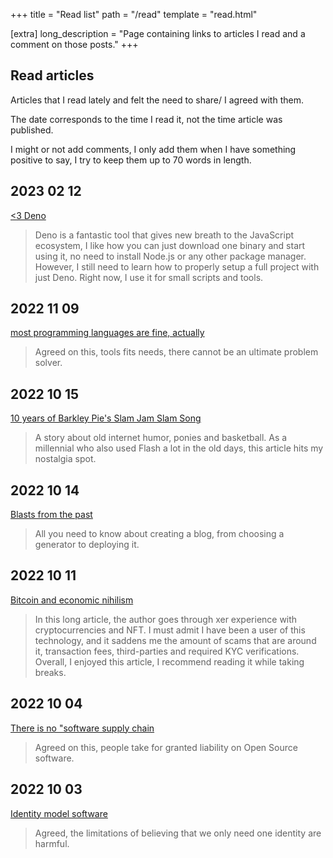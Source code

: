 +++
title = "Read list"
path = "/read"
template = "read.html"

[extra]
long_description = "Page containing links to articles I read and a comment on those posts."
+++

## Read articles

Articles that I read lately and felt the need to share/ I agreed with them.

The date corresponds to the time I read it, not the time article was published.

I might or not add comments, I only add them when I have something positive to say, I try to keep them up to 70 words in length.

## 2023 02 12

[<3 Deno](https://matklad.github.io/2023/02/12/a-love-letter-to-deno.html)

> Deno is a fantastic tool that gives new breath to the JavaScript ecosystem, I like how you can just download one binary and start using it, no need to install Node.js or any other package manager. However, I still need to learn how to properly setup a full project with just Deno. Right now, I use it for small scripts and tools.

## 2022 11 09

[most programming languages are fine, actually](https://moth.monster/blog/programming/)

> Agreed on this, tools fits needs, there cannot be an ultimate problem solver.

## 2022 10 15
[10 years of Barkley Pie's Slam Jam Slam Song](https://xeiaso.net/blog/basketball-10year)

> A story about old internet humor, ponies and basketball.
> As a millennial who also used Flash a lot in the old days, this article hits my nostalgia spot.

## 2022 10 14
[Blasts from the past](https://www.brycewray.com/posts/2022/10/blasts-from-past/)

> All you need to know about creating a blog, from choosing a generator to deploying it.

## 2022 10 11
[Bitcoin and economic nihilism](https://xeiaso.net/blog/cryptocurrency-ownership)

> In this long article, the author goes through xer experience with cryptocurrencies and NFT.
> I must admit I have been a user of this technology, and it saddens me the amount of scams that are around it,  transaction fees, third-parties and  required KYC verifications.
> Overall, I enjoyed this article, I recommend reading it while taking breaks.

## 2022 10 04
[There is no "software supply chain](https://iliana.fyi/blog/software-supply-chain/)

> Agreed on this, people take for granted liability on Open Source software.

## 2022 10 03
[Identity model software](https://xeiaso.net/blog/identity-model-software-2021-01-31)

> Agreed, the limitations of believing that we only need one identity are harmful.
